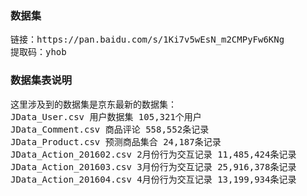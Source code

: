
### 数据集
<pre>
链接：https://pan.baidu.com/s/1Ki7v5wEsN_m2CMPyFw6KNg
提取码：yhob
</pre>

### 数据集表说明
<pre>
这里涉及到的数据集是京东最新的数据集：
JData_User.csv 用户数据集 105,321个用户
JData_Comment.csv 商品评论 558,552条记录
JData_Product.csv 预测商品集合 24,187条记录
JData_Action_201602.csv 2月份行为交互记录 11,485,424条记录
JData_Action_201603.csv 3月份行为交互记录 25,916,378条记录
JData_Action_201604.csv 4月份行为交互记录 13,199,934条记录
</pre>
